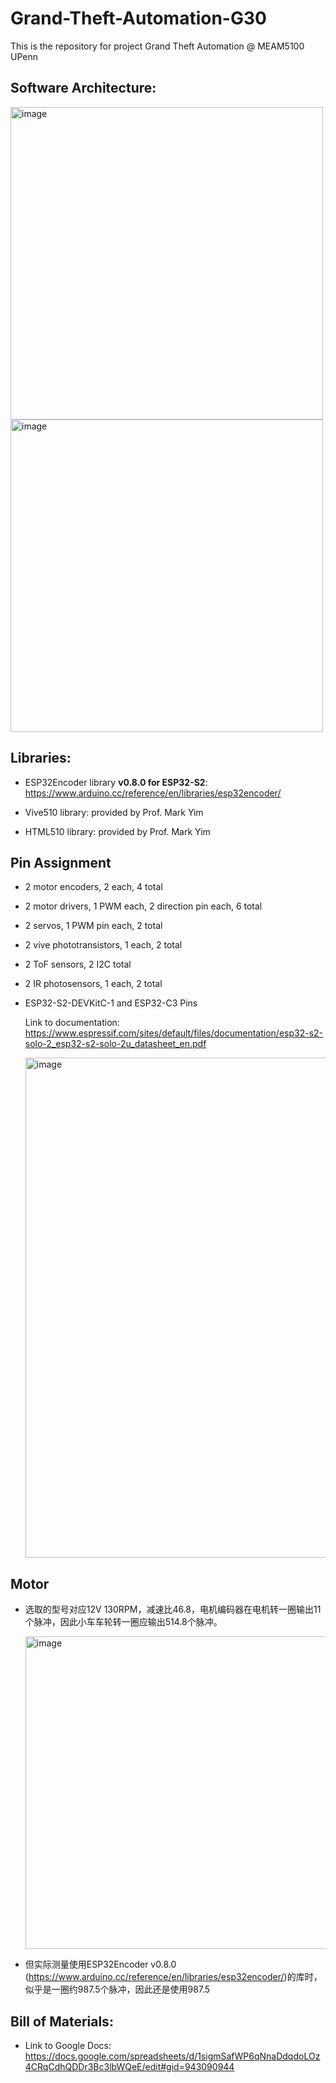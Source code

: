 # Grand-Theft-Automation-G30
This is the repository for project Grand Theft Automation @ MEAM5100 UPenn

## Software Architecture:

  <img width="500" alt="image" src="https://github.com/jbwenjoy/Grand-Theft-Automation-G30/assets/71893666/cf41ee0e-bd3c-4022-845d-8e9b1f287d1c">
  <br>
  <img width="500" alt="image" src="https://github.com/jbwenjoy/Grand-Theft-Automation-G30/assets/71893666/91e03efd-31a3-44f9-b2a5-43196c14e472">


## Libraries:

* ESP32Encoder library **v0.8.0 for ESP32-S2**: https://www.arduino.cc/reference/en/libraries/esp32encoder/

* Vive510 library: provided by Prof. Mark Yim

* HTML510 library: provided by Prof. Mark Yim

## Pin Assignment

* 2 motor encoders, 2 each, 4 total
* 2 motor drivers, 1 PWM each, 2 direction pin each, 6 total
* 2 servos, 1 PWM pin each, 2 total
* 2 vive phototransistors, 1 each, 2 total
* 2 ToF sensors, 2 I2C total
* 2 IR photosensors, 1 each, 2 total

* ESP32-S2-DEVKitC-1 and ESP32-C3 Pins

  Link to documentation: https://www.espressif.com/sites/default/files/documentation/esp32-s2-solo-2_esp32-s2-solo-2u_datasheet_en.pdf

  <img width="800" alt="image" src="https://github.com/jbwenjoy/Grand-Theft-Automation-G30/assets/71893666/70c22510-d1ad-48fb-84ab-99088045204a">


## Motor

* 选取的型号对应12V 130RPM，减速比46.8，电机编码器在电机转一圈输出11个脉冲，因此小车车轮转一圈应输出514.8个脉冲。

  <img width="500" alt="image" src="https://github.com/jbwenjoy/Grand-Theft-Automation-G30/assets/71893666/26b69153-a4a2-46c7-958b-7568aa6c0c8d">

* 但实际测量使用ESP32Encoder v0.8.0 (https://www.arduino.cc/reference/en/libraries/esp32encoder/)的库时，似乎是一圈约987.5个脉冲，因此还是使用987.5

## Bill of Materials:

* Link to Google Docs: https://docs.google.com/spreadsheets/d/1sigmSafWP6qNnaDdqdoLOz4CRqCdhQDDr3Bc3lbWQeE/edit#gid=943090944

